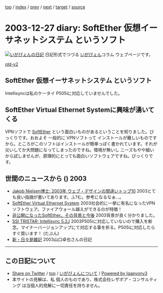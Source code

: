 [top](../index.html) 
 / [index](index.html) 
 / [prev](ig031226.html) 
 / [next](ig031230.html) 
 / [target](http://www.igapyon.jp/igapyon/diary/2003/ig031227.html) 
 / [source](https://github.com/igapyon/diary/blob/master/2003/ig031227.src.md) 

2003-12-27 diary: SoftEther 仮想イーサネットシステム というソフト
=====================================================================================================
[![いがぴょんの日記](http://www.igapyon.jp/igapyon/diary/images/iga200306s.jpg "いがぴょん")](http://www.igapyon.jp/igapyon/diary/memo/memoigapyon.html) 日記形式でつづる [いがぴょん](http://www.igapyon.jp/igapyon/diary/memo/memoigapyon.html)コラム ウェブページです。

[old-v2](ig031227-orig.html)

## SoftEther 仮想イーサネットシステム というソフト

Intellisyncは私のケータイ P505iに対応していませんでした。


## SoftEther Virtual Ethernet Systemに興味が湧いてくる

VPNソフトで [SoftEther](http://www.softether.com/) という面白いものがあるということを知りました。びっくりです。おおよそ 一般的に VPNソフトって インストールが難しいものですから。ところがこのソフトはインストールが簡単っぽく書かれています。それが災いしてか大問題になってしまったのですね。環境が無いし ニーズもやや細いから試しませんが、原理的にとっても面白いソフトウェアですね。びっくりです。

## 世間のニュースから () 2003

* [Jakob Nielsen博士: 2003年 ウェブ・デザインの間違いトップ10](http://www.usability.gr.jp/alertbox/20031222.html)  2003とても良い指摘が書いてあります。ふ?む。参考になるなぁ…。
* [SoftEther Virtual Ethernet System](http://www.softether.com/)  2003社会的に一挙に有名になったVPNソフトウェア。ファイアウォール越えができるのが特徴！
* [非公開になったSoftEther。その背景と今後](http://pc.watch.impress.co.jp/docs/2003/1226/mobile225.htm)  2003背景が良く分かりました。
* [SSI TRISTAR: Intellisync 5.2J](http://www.ssitristar.com/product/detail/bannou/intellisync/is_sales.shtml)  2003P505iに対応していないので購入を断念。マイナーバージョンアップにて対応する事を祈る。P505iに対応したら すぐ買います！ (たぶん)
* [新・日々是雑記](http://yamaguch.sytes.net/~takuya/diary/)  2003山口卓也さんの日記


----------------------------------------------------------------------------------------------------

## この日記について

* [Share on Twitter](https://twitter.com/intent/tweet?hashtags=igapyon%2Cdiary%2C%E3%81%84%E3%81%8C%E3%81%B4%E3%82%87%E3%82%93&text=SoftEther+%E4%BB%AE%E6%83%B3%E3%82%A4%E3%83%BC%E3%82%B5%E3%83%8D%E3%83%83%E3%83%88%E3%82%B7%E3%82%B9%E3%83%86%E3%83%A0+%E3%81%A8%E3%81%84%E3%81%86%E3%82%BD%E3%83%95%E3%83%88&url=http%3A%2F%2Fwww.igapyon.jp%2Figapyon%2Fdiary%2F2003%2Fig031227.html) / [top](../index.html) / [いがぴょんについて](http://www.igapyon.jp/igapyon/diary/memo/memoigapyon.html) / [Powered by Igapyonv3](https://github.com/igapyon/igapyonv3)
* 本サイトの見解は、私 個人のものであり、株式会社レザボア・コンサルティング は当個人的見解に一切責任を持ちません。 
